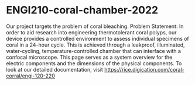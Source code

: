 # ENGI210-coral-chamber-2022

Our project targets the problem of coral bleaching. 
Problem Statement: In order to aid research into engineering thermotolerant coral polyps, our device provides a controlled environment to assess individual specimens of coral in a 24-hour cycle. This is achieved through a leakproof, illuminated, water-cycling, temperature-controlled chamber that can interface with a confocal microscope.
This page serves as a system overview for the electric components and the dimensions of the physical components. 
To look at our detailed documentation, visit https://rice.digication.com/coral-corral/engi-120-220
 
